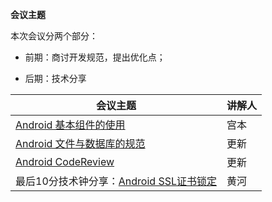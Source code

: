 **会议主题**

本次会议分两个部分：

- 前期：商讨开发规范，提出优化点；

- 后期：技术分享

| 会议主题                                                     | 讲解人 |
| ------------------------------------------------------------ | ------ |
| [Android 基本组件的使用](http://192.168.11.214:8087/android-team/androidteamtogether/blob/master/开发规范/Android基本组件的使用.md) | 宫本   |
| [Android 文件与数据库的规范](http://192.168.11.214:8087/android-team/androidteamtogether/blob/master/开发规范/Android文件与数据库规范.md) | 更新   |
| [Android CodeReview](http://192.168.11.214:8087/android-team/androidteamtogether/blob/master/开发规范/Android_CodeReview.md) | 更新   |
| 最后10分技术钟分享：[Android SSL证书锁定](http://192.168.11.214:8087/android-team/androidteamtogether/blob/master/技术分享会议/https证书固定.md) | 黄河   |

